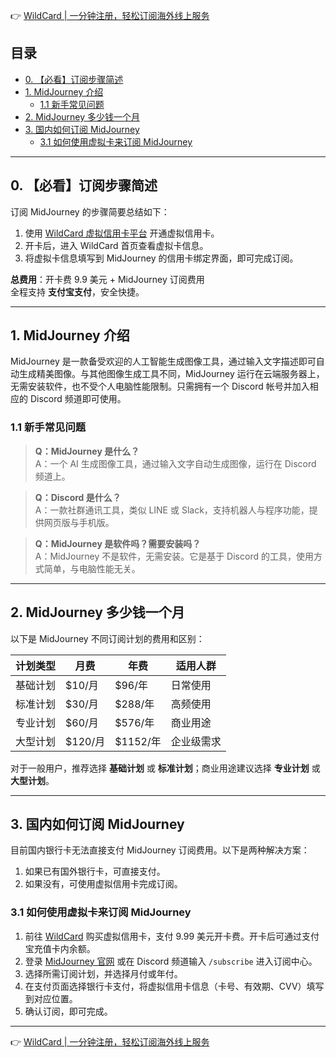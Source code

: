 👉 [WildCard | 一分钟注册，轻松订阅海外线上服务](https://bit.ly/bewildcard)

## 目录
- [0. 【必看】订阅步骤简述](#0-必看订阅步骤简述)
- [1. MidJourney 介绍](#1-midjourney-介绍)
  - [1.1 新手常见问题](#11-新手常见问题)
- [2. MidJourney 多少钱一个月](#2-midjourney-多少钱一个月)
- [3. 国内如何订阅 MidJourney](#3-国内如何订阅-midjourney)
  - [3.1 如何使用虚拟卡来订阅 MidJourney](#31-如何使用虚拟卡来订阅-midjourney)

---

## 0. 【必看】订阅步骤简述

订阅 MidJourney 的步骤简要总结如下：

1. 使用 [WildCard 虚拟信用卡平台](https://bit.ly/bewildcard) 开通虚拟信用卡。
2. 开卡后，进入 WildCard 首页查看虚拟卡信息。
3. 将虚拟卡信息填写到 MidJourney 的信用卡绑定界面，即可完成订阅。

**总费用**：开卡费 9.9 美元 + MidJourney 订阅费用  
全程支持 **支付宝支付**，安全快捷。

---

## 1. MidJourney 介绍

MidJourney 是一款备受欢迎的人工智能生成图像工具，通过输入文字描述即可自动生成精美图像。与其他图像生成工具不同，MidJourney 运行在云端服务器上，无需安装软件，也不受个人电脑性能限制。只需拥有一个 Discord 帐号并加入相应的 Discord 频道即可使用。

### 1.1 新手常见问题

> **Q：MidJourney 是什么？**  
> A：一个 AI 生成图像工具，通过输入文字自动生成图像，运行在 Discord 频道上。

> **Q：Discord 是什么？**  
> A：一款社群通讯工具，类似 LINE 或 Slack，支持机器人与程序功能，提供网页版与手机版。

> **Q：MidJourney 是软件吗？需要安装吗？**  
> A：MidJourney 不是软件，无需安装。它是基于 Discord 的工具，使用方式简单，与电脑性能无关。

---

## 2. MidJourney 多少钱一个月

以下是 MidJourney 不同订阅计划的费用和区别：

| 计划类型   | 月费       | 年费       | 适用人群         |
|------------|------------|------------|------------------|
| 基础计划   | $10/月     | $96/年     | 日常使用         |
| 标准计划   | $30/月     | $288/年    | 高频使用         |
| 专业计划   | $60/月     | $576/年    | 商业用途         |
| 大型计划   | $120/月    | $1152/年   | 企业级需求       |

对于一般用户，推荐选择 **基础计划** 或 **标准计划**；商业用途建议选择 **专业计划** 或 **大型计划**。

---

## 3. 国内如何订阅 MidJourney

目前国内银行卡无法直接支付 MidJourney 订阅费用。以下是两种解决方案：

1. 如果已有国外银行卡，可直接支付。
2. 如果没有，可使用虚拟信用卡完成订阅。

### 3.1 如何使用虚拟卡来订阅 MidJourney

1. 前往 [WildCard](https://bit.ly/bewildcard) 购买虚拟信用卡，支付 9.99 美元开卡费。开卡后可通过支付宝充值卡内余额。
2. 登录 [MidJourney 官网](https://www.midjourney.com/explore) 或在 Discord 频道输入 `/subscribe` 进入订阅中心。
3. 选择所需订阅计划，并选择月付或年付。
4. 在支付页面选择银行卡支付，将虚拟信用卡信息（卡号、有效期、CVV）填写到对应位置。
5. 确认订阅，即可完成。

---

👉 [WildCard | 一分钟注册，轻松订阅海外线上服务](https://bit.ly/bewildcard)